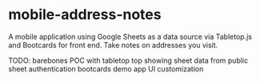 # mobile-address-notes
A mobile application using Google Sheets as a data source via Tabletop.js and Bootcards for front end. Take notes on addresses you visit. 

TODO:
barebones POC with tabletop top showing sheet data from public sheet
authentication
bootcards demo app UI customization

